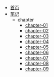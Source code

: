 <!-- docs/_sidebar.md -->

* [首页](/)
* [笔记](guide)
    * chapter
        * [chapter-01](01/chapter-1章)
        * [chapter-02](01/chapter-2章)
        * [chapter-03](01/chapter-3章)
        * [chapter-04](01/chapter-4章)
        * [chapter-05](01/chapter-5章)
        * [chapter-06](01/chapter-6章)
        * [chapter-07](01/chapter-7章)
        * [chapter-08](01/chapter-8章)
        * [chapter-09](01/chapter-9章)
